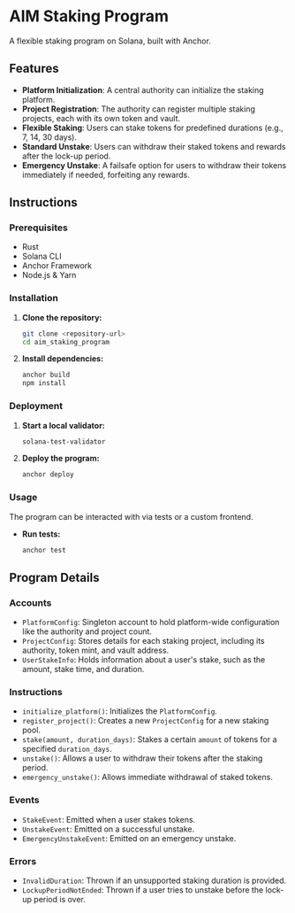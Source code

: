 # AIM Staking Program

A flexible staking program on Solana, built with Anchor.

## Features

- **Platform Initialization**: A central authority can initialize the staking platform.
- **Project Registration**: The authority can register multiple staking projects, each with its own token and vault.
- **Flexible Staking**: Users can stake tokens for predefined durations (e.g., 7, 14, 30 days).
- **Standard Unstake**: Users can withdraw their staked tokens and rewards after the lock-up period.
- **Emergency Unstake**: A failsafe option for users to withdraw their tokens immediately if needed, forfeiting any rewards.

## Instructions

### Prerequisites

- Rust
- Solana CLI
- Anchor Framework
- Node.js & Yarn

### Installation

1.  **Clone the repository:**
    ```bash
    git clone <repository-url>
    cd aim_staking_program
    ```

2.  **Install dependencies:**
    ```bash
    anchor build
    npm install
    ```

### Deployment

1.  **Start a local validator:**
    ```bash
    solana-test-validator
    ```

2.  **Deploy the program:**
    ```bash
    anchor deploy
    ```

### Usage

The program can be interacted with via tests or a custom frontend.

-   **Run tests:**
    ```bash
    anchor test
    ```

## Program Details

### Accounts

-   `PlatformConfig`: Singleton account to hold platform-wide configuration like the authority and project count.
-   `ProjectConfig`: Stores details for each staking project, including its authority, token mint, and vault address.
-   `UserStakeInfo`: Holds information about a user's stake, such as the amount, stake time, and duration.

### Instructions

-   `initialize_platform()`: Initializes the `PlatformConfig`.
-   `register_project()`: Creates a new `ProjectConfig` for a new staking pool.
-   `stake(amount, duration_days)`: Stakes a certain `amount` of tokens for a specified `duration_days`.
-   `unstake()`: Allows a user to withdraw their tokens after the staking period.
-   `emergency_unstake()`: Allows immediate withdrawal of staked tokens.

### Events

-   `StakeEvent`: Emitted when a user stakes tokens.
-   `UnstakeEvent`: Emitted on a successful unstake.
-   `EmergencyUnstakeEvent`: Emitted on an emergency unstake.

### Errors

-   `InvalidDuration`: Thrown if an unsupported staking duration is provided.
-   `LockupPeriodNotEnded`: Thrown if a user tries to unstake before the lock-up period is over. 